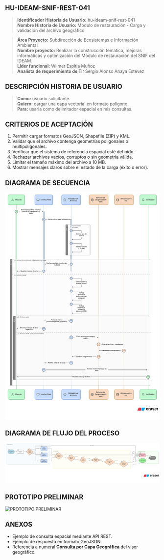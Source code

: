 ## HU-IDEAM-SNIF-REST-041

> **Identificador Historia de Usuario:** hu-ideam-snif-rest-041 \
> **Nombre Historia de Usuario:** Módulo de restauración - Carga y validación del archivo geográfico

> **Área Proyecto:** Subdirección de Ecosistemas e Información Ambiental \
> **Nombre proyecto:** Realizar la construcción temática, mejoras informáticas y optimización del Módulo de restauración del SNIF del IDEAM. \
> **Líder funcional:** Wilmer Espitia Muñoz\
> **Analista de requerimiento de TI:** Sergio Alonso Anaya Estévez

## DESCRIPCIÓN HISTORIA DE USUARIO

> **Como:** usuario solicitante. \
> **Quiero:** cargar una capa vectorial en formato polígono. \
> **Para:** usarla como delimitador espacial en mis consultas.

## CRITERIOS DE ACEPTACIÓN

   1. Permitir cargar formatos GeoJSON, Shapefile (ZIP) y KML.  
   2. Validar que el archivo contenga geometrías poligonales o multipoligonales.  
   3. Verificar que el sistema de referencia espacial esté definido.  
   4. Rechazar archivos vacíos, corruptos o sin geometría válida. 
   5. Limitar el tamaño máximo del archivo a 10 MB.  
   6. Mostrar mensajes claros sobre el estado de la carga (éxito o error).


## DIAGRAMA DE SECUENCIA

![IMAGEN DIAGRAMA DE SECUENCIA](assets/secuencia-hu-ideam-snif-rest-041.png)

## DIAGRAMA DE FLUJO DEL PROCESO

![IMAGEN DIAGRAMA DE FLUJO DEL PROCESO](assets/actividades-hu-ideam-snif-rest-041.png)

## PROTOTIPO PRELIMINAR

![PROTOTIPO PRELIMINAR](assets/wireframe-hu-ideam-snif-rest-041.png)

## ANEXOS

- Ejemplo de consulta espacial mediante API REST.
- Ejemplo de respuesta en formato GeoJSON.
- Referencia a numeral **Consulta por Capa Geográfica** del visor geográfico.
